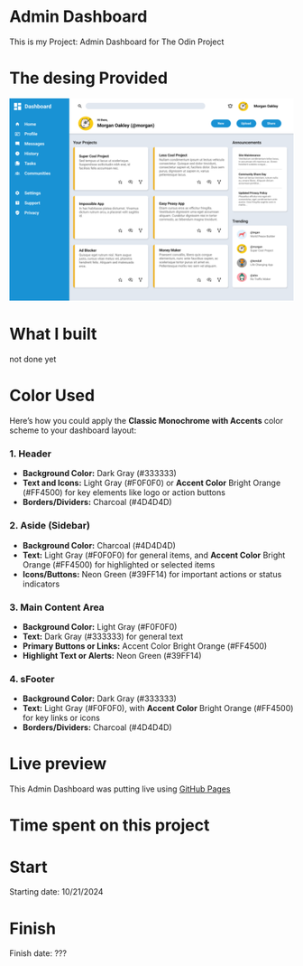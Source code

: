 # Admin Dashboard
This is my Project: Admin Dashboard for The Odin Project


# The desing Provided

![The design Provided](./images/dashboard-project.png)

# What I built
not done yet

# Color Used
Here’s how you could apply the **Classic Monochrome with Accents** color scheme to your dashboard layout:

### 1. Header
   - **Background Color:** Dark Gray (#333333)
   - **Text and Icons:** Light Gray (#F0F0F0) or **Accent Color** Bright Orange (#FF4500) for key elements like logo or action buttons
   - **Borders/Dividers:** Charcoal (#4D4D4D)

### 2. Aside (Sidebar)
   - **Background Color:** Charcoal (#4D4D4D)
   - **Text:** Light Gray (#F0F0F0) for general items, and **Accent Color** Bright Orange (#FF4500) for highlighted or selected items
   - **Icons/Buttons:** Neon Green (#39FF14) for important actions or status indicators

### 3. Main Content Area
   - **Background Color:** Light Gray (#F0F0F0)
   - **Text:** Dark Gray (#333333) for general text
   - **Primary Buttons or Links:** Accent Color Bright Orange (#FF4500)
   - **Highlight Text or Alerts:** Neon Green (#39FF14)

### 4. sFooter
   - **Background Color:** Dark Gray (#333333)
   - **Text:** Light Gray (#F0F0F0), with **Accent Color** Bright Orange (#FF4500) for key links or icons
   - **Borders/Dividers:** Charcoal (#4D4D4D)


# Live preview
This Admin Dashboard was putting live using [GitHub Pages](https://rudyravelindev.github.io/admin-dashboard/)

# Time spent on this project
# Start
Starting date: 10/21/2024
# Finish
Finish date: ???